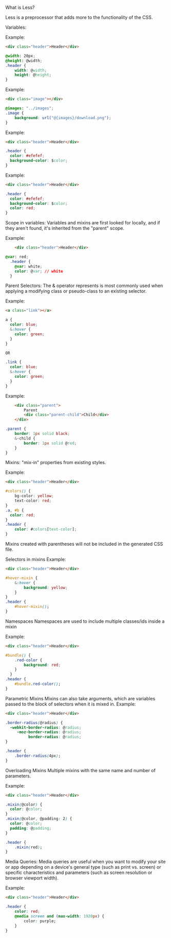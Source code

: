 What is Less?

Less is a preprocessor that adds more to the functionality of the CSS.

Variables:

Example:
```html
<div class="header">Header</div>
```

```css
@width: 20px;
@height: @width;
.header {
    width: @width;
    height: @height;
}
```
Example:
```html
<div class="image"></div>
```

```css
@images: "../images";
.image {
    background: url("@{images}/download.png");
}
```
Example:
```html
<div class="header">Header</div>
```

```css
.header {
  color: #efefef;
  background-color: $color;
}
```

Example:
```html
<div class="header">Header</div>
```

```css
.header {
  color: #efefef;
  background-color: $color;
  color: red;
}
```

Scope in variables:
Variables and mixins are first looked for locally, and if they aren't found, it's inherited from the "parent" scope.

Example:
```html
    <div class="header">Header</div>
```

```css
@var: red;
  .header {
    @var: white;
    color: @var; // white
  }
```

Parent Selectors:
The & operator represents is most commonly used when applying a modifying class or pseudo-class to an existing selector.

Example:
```html
<a class="link"></a>
```

```css
a {
  color: blue;
  &:hover {
    color: green;
  }
}

OR

.link {
  color: blue;
  &:hover {
    color: green;
  }
}
```

Example:
```html
    <div class="parent">
        Parent
        <div class="parent-child">Child</div>
    </div>
```

```css
.parent {
    border: 1px solid black;
    &-child {
        border: 1px solid @red;
    }
}
```

Mixins:
"mix-in" properties from existing styles.

Example:
```html
<div class="header">Header</div>
```

```css
#colors() {
    bg-color: yellow;
    text-color: red;
}
.a, #b {
  color: red;
}
.header {
    color: #colors[text-color];
}
```
Mixins created with parentheses will not be included in the generated CSS file.

Selectors in mixins
Example:
```html
<div class="header">Header</div>
```

```css
#hover-mixin {
    &:hover {
        background: yellow;
    }
}
.header {
    #hover-mixin();
}
```

Namespaces
Namespaces are used to include multiple classes/ids inside a mixin

Example:
```html
<div class="header">Header</div>
```

```css
#bundle() {
    .red-color {
        background: red;
    }
  }
.header {
    #bundle.red-color();
}
```

Parametric Mixins
Mixins can also take arguments, which are variables passed to the block of selectors when it is mixed in.
Example:
```html
<div class="header">Header</div>
```

```css
.border-radius(@radius) {
  -webkit-border-radius: @radius;
     -moz-border-radius: @radius;
          border-radius: @radius;
}

.header {
    .border-radius(4px);
}
```

Overloading Mixins
Multiple mixins with the same name and number of parameters.

Example:
```html
<div class="header">Header</div>
```

```css
.mixin(@color) {
  color: @color;
}
.mixin(@color, @padding: 2) {
  color: @color;
  padding: @padding;
}

.header {
    .mixin(red);
}
```

Media Queries:
Media queries are useful when you want to modify your site or app depending on a device's general type (such as print vs. screen) or specific characteristics and parameters (such as screen resolution or browser viewport width).

Example:
```html
<div class="header">Header</div>
```

```css
.header {
    color: red;
    @media screen and (max-width: 1920px) { 
        color: purple;
    }
}
```


